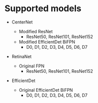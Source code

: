# Supported models

- CenterNet
	+ Modified ResNet
		* ResNet50, ResNet101, ResNet152
	+ Modified EfficientDet BiFPN
		* D0, D1, D2, D3, D4, D5, D6, D7


- RetinaNet
	+ Original FPN
		* ResNet50, ResNet101, ResNet152


- EfficientDet
	+ Original EfficientDet BiFPN
		* D0, D1, D2, D3, D4, D5, D6, D7